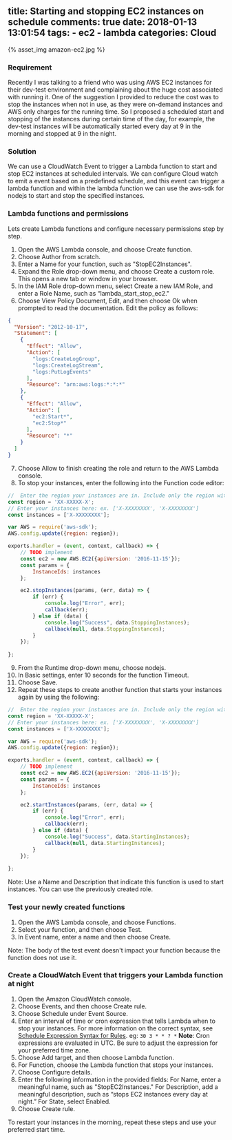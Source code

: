 title: Starting and stopping EC2 instances on schedule
comments: true
date: 2018-01-13 13:01:54
tags: 
    - ec2
    - lambda
categories: Cloud
---
{% asset_img amazon-ec2.jpg %}
### Requirement
Recently I was talking to a friend who was using AWS EC2 instances for their dev-test environment and complaining about the huge cost associated with running it. One of the suggestion I provided to reduce the cost was to stop the instances when not in use, as they were on-demand instances and AWS only charges for the running time. So I proposed a scheduled start and stopping of the instances during certain time of the day, for example, the dev-test instances will be automatically started every day at 9 in the morning and stopped at 9 in the night.

### Solution
We can use a CloudWatch Event to trigger a Lambda function to start and stop EC2 instances at scheduled intervals. We can configure Cloud watch to emit a event based on a predefined schedule, and this event can trigger a lambda function and within the lambda function we can use the aws-sdk for nodejs to start and stop the specified instances.

### Lambda functions and permissions
Lets create Lambda functions and configure necessary permissions step by step.

1. Open the AWS Lambda console, and choose Create function.
2. Choose Author from scratch.
3. Enter a Name for your function, such as "StopEC2Instances".
4. Expand the Role drop-down menu, and choose Create a custom role. This opens a new tab or window in your browser.
5. In the IAM Role drop-down menu, select Create a new IAM Role, and enter a Role Name, such as “lambda_start_stop_ec2."
6. Choose View Policy Document, Edit, and then choose Ok when prompted to read the documentation. Edit the policy as follows:

```json
{
  "Version": "2012-10-17",
  "Statement": [
    {
      "Effect": "Allow",
      "Action": [
        "logs:CreateLogGroup",
        "logs:CreateLogStream",
        "logs:PutLogEvents"
      ],
      "Resource": "arn:aws:logs:*:*:*"
    },
    {
      "Effect": "Allow",
      "Action": [
        "ec2:Start*",
        "ec2:Stop*"
      ],
      "Resource": "*"
    }
  ]
}
```
7. Choose Allow to finish creating the role and return to the AWS Lambda console.
8. To stop your instances, enter the following into the Function code editor:

```javascript
//  Enter the region your instances are in. Include only the region without specifying Availability Zone; e.g.; 'us-east-1'
const region = 'XX-XXXXX-X';
// Enter your instances here: ex. ['X-XXXXXXXX', 'X-XXXXXXXX']
const instances = ['X-XXXXXXXX'];

var AWS = require('aws-sdk');
AWS.config.update({region: region});

exports.handler = (event, context, callback) => {
    // TODO implement
    const ec2 = new AWS.EC2({apiVersion: '2016-11-15'});
    const params = {
        InstanceIds: instances
    };

    ec2.stopInstances(params, (err, data) => {
        if (err) {
            console.log("Error", err);
            callback(err);
        } else if (data) {
            console.log("Success", data.StoppingInstances);
            callback(null, data.StoppingInstances);
        }
    });
    
};
```
9. From the Runtime drop-down menu, choose nodejs.
10. In Basic settings, enter 10 seconds for the function Timeout.
11. Choose Save.
12. Repeat these steps to create another function that starts your instances again by using the following:

```javascript
//  Enter the region your instances are in. Include only the region without specifying Availability Zone; e.g.; 'us-east-1'
const region = 'XX-XXXXX-X';
// Enter your instances here: ex. ['X-XXXXXXXX', 'X-XXXXXXXX']
const instances = ['X-XXXXXXXX'];

var AWS = require('aws-sdk');
AWS.config.update({region: region});

exports.handler = (event, context, callback) => {
    // TODO implement
    const ec2 = new AWS.EC2({apiVersion: '2016-11-15'});
    const params = {
        InstanceIds: instances
    };

    ec2.startInstances(params, (err, data) => {
        if (err) {
            console.log("Error", err);
            callback(err);
        } else if (data) {
            console.log("Success", data.StartingInstances);
            callback(null, data.StartingInstances);
        }
    });
    
};
```

Note: Use a Name and Description that indicate this function is used to start instances. You can use the previously created role.

### Test your newly created functions

1. Open the AWS Lambda console, and choose Functions.
2. Select your function, and then choose Test.
3. In Event name, enter a name and then choose Create.

Note: The body of the test event doesn't impact your function because the function does not use it.

### Create a CloudWatch Event that triggers your Lambda function at night

1. Open the Amazon CloudWatch console.
2. Choose Events, and then choose Create rule.
3. Choose Schedule under Event Source.
4. Enter an interval of time or cron expression that tells Lambda when to stop your instances. For more information on the correct syntax, see [Schedule Expression Syntax for Rules](http://docs.aws.amazon.com/AmazonCloudWatch/latest/DeveloperGuide/ScheduledEvents.html).
eg: `30 3 * * ? *`
**Note**: Cron expressions are evaluated in UTC. Be sure to adjust the expression for your preferred time zone.
5. Choose Add target, and then choose Lambda function.
6. For Function, choose the Lambda function that stops your instances.
7. Choose Configure details.
8. Enter the following information in the provided fields:
For Name, enter a meaningful name, such as "StopEC2Instances."
For Description, add a meaningful description, such as “stops EC2 instances every day at night.” 
For State, select Enabled.
9. Choose Create rule.

To restart your instances in the morning, repeat these steps and use your preferred start time.